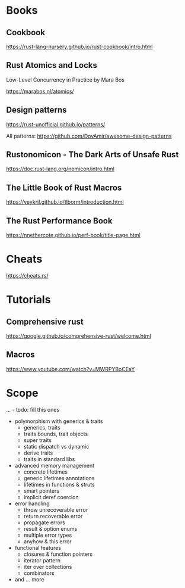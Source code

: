 # Books


## Cookbook

https://rust-lang-nursery.github.io/rust-cookbook/intro.html

## Rust Atomics and Locks

Low-Level Concurrency in Practice
by Mara Bos

https://marabos.nl/atomics/

## Design patterns

https://rust-unofficial.github.io/patterns/

All patterns:
https://github.com/DovAmir/awesome-design-patterns

## Rustonomicon - The Dark Arts of Unsafe Rust

https://doc.rust-lang.org/nomicon/intro.html

## The Little Book of Rust Macros

https://veykril.github.io/tlborm/introduction.html


## The Rust Performance Book

https://nnethercote.github.io/perf-book/title-page.html


# Cheats

https://cheats.rs/

# Tutorials

## Comprehensive rust 

https://google.github.io/comprehensive-rust/welcome.html


## Macros

https://www.youtube.com/watch?v=MWRPYBoCEaY




# Scope 

... - todo: fill this ones


- polymorphism with generics & traits
  - generics, traits
  - traits bounds, trait objects
  - super traits
  - static dispatch vs dynamic
  - derive traits
  - traits in standard libs
- advanced memory management
  - concrete lifetimes
  - generic lifetimes annotations
  - lifetimes in functions & struts
  - smart pointers
  - implicit deref coercion
- error handling
  - throw unrecoverable error
  - return recoverable error
  - propagate errors
  - result & option enums
  - multiple error types
  - anyhow & this error
- functional features
  - closures & function pointers
  - iterator pattern
  - iter over collections
  - combinators
- and ... more 